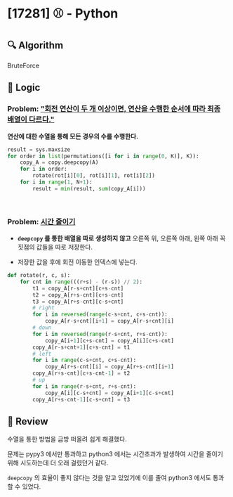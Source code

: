 # [17281] ⚾ - Python

## :mag: Algorithm

BruteForce

## :round_pushpin: Logic

### Problem: <u>"회전 연산이 두 개 이상이면, 연산을 수행한 순서에 따라 최종 배열이 다르다."</u>

**연산에 대한 수열을 통해 모든 경우의 수를 수행한다.**

```python
result = sys.maxsize
for order in list(permutations([i for i in range(0, K)], K)):
    copy_A = copy.deepcopy(A)
    for i in order:
        rotate(rot[i][0], rot[i][1], rot[i][2])
    for i in range(1, N+1):
        result = min(result, sum(copy_A[i]))
```

<br />

### Problem: <u>시간 줄이기</u>

- **`deepcopy` 를 통한 배열을 따로 생성하지 않고** 오른쪽 위, 오른쪽 아래, 왼쪽 아래 꼭짓점의 값들을 따로 저장한다.

- 저장한 값을 후에 회전 이동한 인덱스에 넣는다.

```python
def rotate(r, c, s):
    for cnt in range(((r+s) - (r-s)) // 2):
        t1 = copy_A[r-s+cnt][c+s-cnt]
        t2 = copy_A[r+s-cnt][c+s-cnt]
        t3 = copy_A[r+s-cnt][c-s+cnt]
        # right
        for i in reversed(range(c-s+cnt, c+s-cnt)):   
            copy_A[r-s+cnt][i+1] = copy_A[r-s+cnt][i]
        # down
        for i in reversed(range(r-s+cnt, r+s-cnt)):
            copy_A[i+1][c+s-cnt] = copy_A[i][c+s-cnt]
        copy_A[r-s+cnt+1][c+s-cnt] = t1
        # left
        for i in range(c-s+cnt, c+s-cnt):
            copy_A[r+s-cnt][i] = copy_A[r+s-cnt][i+1]
        copy_A[r+s-cnt][c+s-cnt-1] = t2
        # up
        for i in range(r-s+cnt, r+s-cnt):
            copy_A[i][c-s+cnt] = copy_A[i+1][c-s+cnt]
        copy_A[r+s-cnt-1][c-s+cnt] = t3
```

## :memo: Review

수열을 통한 방법을 금방 떠올려 쉽게 해결했다. 

문제는 pypy3 에서만 통과하고 python3 에서는 시간초과가 발생하여 시간을 줄이기 위해 시도하는데 더 오래 걸렸던거 같다.

`deepcopy` 의 효율이 좋지 않다는 것을 알고 있었기에 이를 줄여 python3 에서도 통과할 수 있었다.